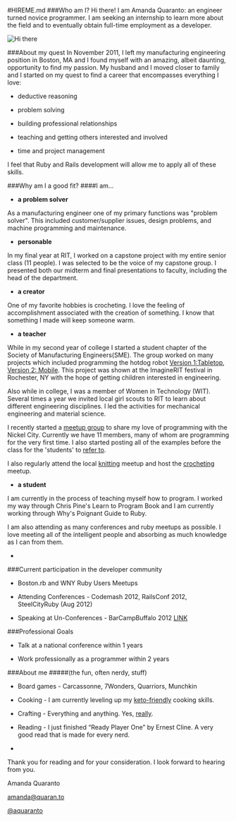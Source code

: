 #HIREME.md
###Who am I?
Hi there! I am Amanda Quaranto: an engineer turned novice programmer. I am seeking an internship to learn more about the field and to eventually obtain full-time employment as a developer.   

![Hi there](http://gifs.gifbin.com/122011/1323718227_waving_bear.gif)
  
###About my quest
In November 2011, I left my manufacturing engineering position in Boston, MA and I found myself with an amazing, albeit daunting, opportunity to find my passion. My husband and I moved closer to family and I started on my quest to find a career that encompasses everything I love:

* deductive reasoning

* problem solving

* building professional relationships

* teaching and getting others interested and involved  

* time and project management

I feel that Ruby and Rails development will allow me to apply all of these skills.

###Why am I a good fit?
####I am...

* **a problem solver**

As a manufacturing engineer one of my primary functions was "problem solver". This included customer/supplier issues, design problems, and machine programming and maintenance.

* **personable**

In my final year at RIT, I worked on a capstone project with my entire senior class (11 people). I was selected to be the voice of my capstone group. I presented both our midterm and final presentations to faculty, including the head of the department.

* **a creator** 

One of my favorite hobbies is crocheting. I love the feeling of accomplishment associated with the creation of something. I know that something I made will keep someone warm.

* **a teacher**

While in my second year of college I started a student chapter of the Society of Manufacturing Engineers(SME).  The group worked on many projects which included programming the hotdog robot [Version 1:Tabletop](http://www.youtube.com/watch?v=enmuwG5rOGA), [Version 2: Mobile](http://www.youtube.com/watch?v=6LXdhUK-wXk). This project was shown at the ImagineRIT festival in Rochester, NY with the hope of getting children interested in engineering.

Also while in college, I was a member of Women in Technology (WIT). Several times a year we invited local girl scouts to RIT to learn about different engineering disciplines. I led the activities for mechanical engineering and material science.

I recently started a [meetup group](http://www.meetup.com/Buffalo-Learning-to-Code/) to share my love of programming with the Nickel City. Currently we have 11 members, many of whom are programming for the very first time. I also started posting all of the examples before the class for the 'students' to [refer to](https://github.com/aquaranto/PineLTPAnswers).

I also regularly attend the local [knitting](http://www.meetup.com/Public-Knitters-Unite/) meetup and host the [crocheting](http://www.meetup.com/Buffalo-Crochet/) meetup.

* **a student**

I am currently in the process of teaching myself how to program. I worked my way through Chris Pine's Learn to Program Book and I am currently working through Why's Poignant Guide to Ruby.

I am also attending as many conferences and ruby meetups as possible. I love meeting all of the intelligent people and absorbing as much knowledge as I can from them.

-
	
###Current participation in the developer community

* Boston.rb and WNY Ruby Users Meetups

* Attending Conferences - Codemash 2012, RailsConf 2012, SteelCityRuby (Aug 2012)

* Speaking at Un-Conferences - BarCampBuffalo 2012 [LINK](http://prezi.com/onpmy2cxyzgc/learn-to-program/)

###Professional Goals
* Talk at a national conference within 1 years

* Work professionally as a programmer within 2 years

###About me 
#####(the fun, often nerdy, stuff)
* Board games - Carcassonne, 7Wonders, Quarriors, Munchkin

* Cooking - I am currently leveling up my [keto-friendly](http://www.reddit.com/help/faqs/keto) cooking skills.

* Crafting - Everything and anything. Yes, [really](http://distilleryimage4.s3.amazonaws.com/2df294264af211e1abb01231381b65e3_7.jpg).

* Reading - I just finished “Ready Player One” by Ernest Cline. A very good read that is made for every nerd.

-

Thank you for reading and for your consideration. I look forward to hearing from you.


Amanda Quaranto

amanda@quaran.to

[@aquaranto](https://twitter.com/aquaranto)
